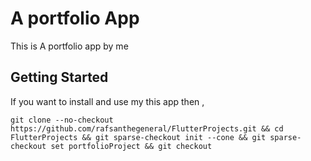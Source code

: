 <h1> A portfolio App </h1>

This is A portfolio app by me 

## Getting Started

If you want to install and use my this app then ,

```
git clone --no-checkout https://github.com/rafsanthegeneral/FlutterProjects.git && cd FlutterProjects && git sparse-checkout init --cone && git sparse-checkout set portfolioProject && git checkout
```


